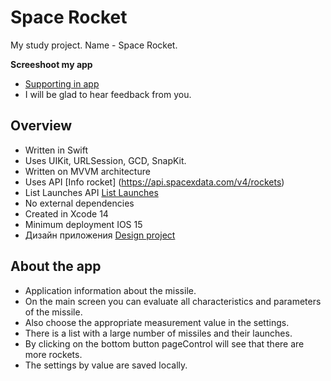 
#  Space Rocket

My study project.
Name - Space Rocket.

  **Screeshoot my app**
 - [Supporting in app](https://t.me/evgenleo)
 - I will be glad to hear feedback from you.

## Overview
- Written in Swift
- Uses UIKit, URLSession, GCD, SnapKit.
- Written on MVVM architecture
- Uses API [Info rocket] (https://api.spacexdata.com/v4/rockets)
- List Launches API [List Launches](https://api.spacexdata.com/v4/launches)
- No external dependencies
- Created in Xcode 14
- Minimum deployment IOS 15
- Дизайн приложения [Design project](https://www.figma.com/file/GLxcmFyzglgO8f6v4eRFHc/%D0%A2%D0%B5%D1%81%D1%82%D0%BE%D0%B2%D0%BE%D0%B5-%D0%B7%D0%B0%D0%B4%D0%B0%D0%BD%D0%B8%D0%B5?type=design&node-id=2-3&mode=design&t=35p4NfaX75Kk2wRH-0)

## About the app
- Application information about the missile.
- On the main screen you can evaluate all characteristics and parameters of the missile.
- Also choose the appropriate measurement value in the settings.
- There is a list with a large number of missiles and their launches.
- By clicking on the bottom button pageControl will see that there are more rockets.
- The settings by value are saved locally.


